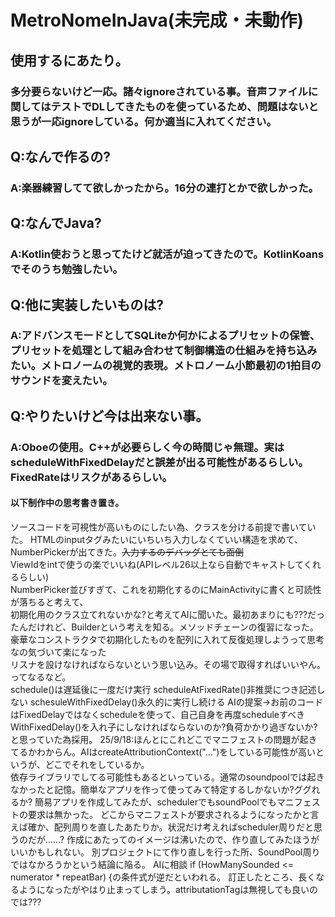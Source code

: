 # MetroNomeInJava(未完成・未動作)

## 使用するにあたり。
### 多分要らないけど一応。諸々ignoreされている事。音声ファイルに関してはテストでDLしてきたものを使っているため、問題はないと思うが一応ignoreしている。何か適当に入れてください。

## Q:なんで作るの?
###    A:楽器練習してて欲しかったから。16分の連打とかで欲しかった。

## Q:なんでJava?
###    A:Kotlin使おうと思ってたけど就活が迫ってきたので。KotlinKoansでそのうち勉強したい。

## Q:他に実装したいものは?
###    A:アドバンスモードとしてSQLiteか何かによるプリセットの保管、プリセットを処理として組み合わせて制御構造の仕組みを持ち込みたい。メトロノームの視覚的表現。メトロノーム小節最初の1拍目のサウンドを変えたい。

## Q:やりたいけど今は出来ない事。
### A:Oboeの使用。C++が必要らしく今の時間じゃ無理。実はscheduleWithFixedDelayだと誤差が出る可能性があるらしい。FixedRateはリスクがあるらしい。

#### 以下制作中の思考書き置き。
ソースコードを可視性が高いものにしたい為、クラスを分ける前提で書いていた。
HTMLのinputタグみたいにいちいち入力しなくていい構造を求めて、NumberPickerが出てきた。~~入力するのデバッグとても面倒~~  
ViewIdをintで使うの楽でいいね(APIレベル26以上なら自動でキャストしてくれるらしい)  
NumberPicker並びすぎて、これを初期化するのにMainActivityに書くと可読性が落ちると考えて、  
初期化用のクラス立てれないかな?と考えてAIに聞いた。最初あまりにも???だったんだけれど、Builderという考えを知る。メソッドチェーンの復習になった。  
豪華なコンストラクタで初期化したものを配列に入れて反復処理しようって思考なの気づいて楽になった  
リスナを設けなければならないという思い込み。その場で取得すればいいやん。ってなるなど。  
schedule()は遅延後に一度だけ実行
scheduleAtFixedRate()非推奨につき記述しない
schesuleWithFixedDelay()永久的に実行し続ける
AIの提案->お前のコードはFixedDelayではなくscheduleを使って、自己自身を再度scheduleすべき
WithFixedDelay()を入れ子にしなければならないのか?負荷かかり過ぎないか?と思っていた為採用。
25/9/18:ほんとにこれどこでマニフェストの問題が起きてるかわからん。AIはcreateAttributionContext("…")をしている可能性が高いというが、どこでそれをしているか。  
依存ライブラリでしてる可能性もあるといっている。通常のsoundpoolでは起きなかったと記憶。簡単なアプリを作って使ってみて特定するしかないか?ググれるか?
簡易アプリを作成してみたが、schedulerでもsoundPoolでもマニフェストの要求は無かった。
どこからマニフェストが要求されるようになったかと言えば確か、配列周りを直したあたりか。状況だけ考えればscheduler周りだと思うのだが……?
作成にあたってのイメージは沸いたので、作り直してみたほうがいいかもしれない。
別プロジェクトにて作り直しを行った所、SoundPool周りではなかろうかという結論に陥る。
AIに相談 if (HowManySounded <= numerator * repeatBar) {の条件式が逆だといわれる。
訂正したところ、長くなるようになったがやはり止まってしまう。attributationTagは無視しても良いのでは???